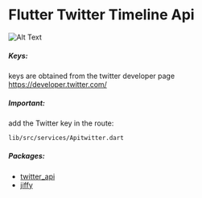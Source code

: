 # Flutter Twitter Timeline Api
![Alt Text](https://raw.githubusercontent.com/edwinmacalopu/google_maps_rule/master/mapsrule.gif?raw=true)

##### Keys:
keys are obtained from the twitter developer page https://developer.twitter.com/

##### Important:
add the Twitter key in the route:
```sh
lib/src/services/Apitwitter.dart
```
##### Packages:
- [twitter_api](https://pub.dev/packages/twitter_api)
- [jiffy](https://pub.dev/packages/jiffy)

